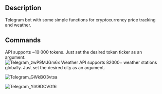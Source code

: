 ## Description

Telegram bot with some simple functions for cryptocurrency price tracking and weather.

## Commands
API supports ~10 000 tokens. Just set the desired token ticker as an argument.  
![Telegram_zwP9MJGm6x](https://user-images.githubusercontent.com/89652218/137515419-403f09c0-0e6d-4ad7-bae1-6910116a72f7.png)
Weather API supports 82000+ weather stations globally. Just set the desired city as an argument.  


![Telegram_GWkBO3vtsa](https://user-images.githubusercontent.com/89652218/137515357-19fa6040-21d0-46c4-a8d0-1dd4a803fd98.png)  

![Telegram_YlA9DCVGf6](https://user-images.githubusercontent.com/89652218/137515255-1e192f78-5abd-40e7-bc44-5af9c1f4e566.png)
